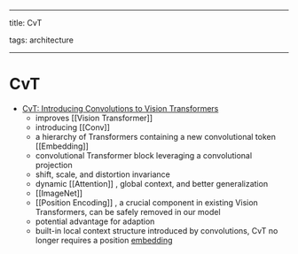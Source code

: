 
---

title: CvT

tags: architecture 

---

# CvT
- [CvT: Introducing Convolutions to Vision Transformers](https://arxiv.org/abs/2103.15808)
	- improves [[Vision Transformer]]
	- introducing [[Conv]]
	- a hierarchy of Transformers containing a new convolutional token [[Embedding]]
	- convolutional Transformer block leveraging a convolutional projection
	- shift, scale, and distortion invariance
	- dynamic [[Attention]] , global context, and better generalization
	- [[ImageNet]]
	- [[Position Encoding]] , a crucial component in existing Vision Transformers, can be safely removed in our model
	- potential advantage for adaption
	- built-in local context structure introduced by convolutions, CvT no longer requires a position [embedding](Embedding.md)


















